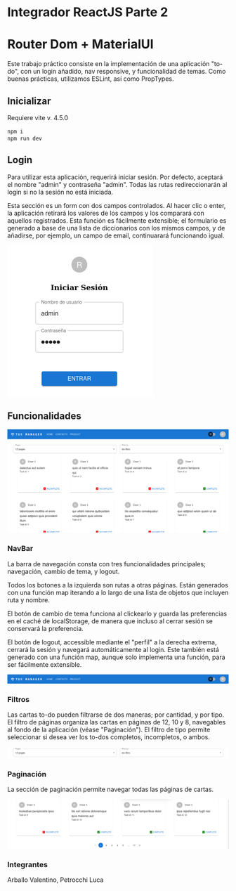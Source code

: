 # Integrador ReactJS Parte 2
# Router Dom + MaterialUI

Este trabajo práctico consiste en la implementación de una aplicación "to-do", con un login añadido, nav responsive, y funcionalidad de temas. Como buenas prácticas, utilizamos ESLint, así como PropTypes.

## Inicializar

Requiere vite v. 4.5.0

~~~
npm i
npm run dev
~~~

## Login

Para utilizar esta aplicación, requerirá iniciar sesión. Por defecto, aceptará el nombre "admin" y contraseña "admin". Todas las rutas redireccionarán al login si no la sesión no está iniciada.

Esta sección es un form con dos campos controlados. Al hacer clic o enter, la aplicación retirará los valores de los campos y los comparará con aquellos registrados. Esta función es fácilmente extensible; el formulario es generado a base de una lista de diccionarios con los mismos campos, y de añadirse, por ejemplo, un campo de email, continuarará funcionando igual. 

![login](./src/assets/login.png)

## Funcionalidades

![portada](./src/assets/portada.png)

### NavBar

La barra de navegación consta con tres funcionalidades principales; navegación, cambio de tema, y logout. 

Todos los botones a la izquierda son rutas a otras páginas. Están generados con una función map iterando a lo largo de una lista de objetos que incluyen ruta y nombre.

El botón de cambio de tema funciona al clickearlo y guarda las preferencias en el caché de localStorage, de manera que incluso al cerrar sesión se conservará la preferencia. 

El botón de logout, accessible mediante el "perfil" a la derecha extrema, cerrará la sesión y navegará automáticamente al login. Este también está generado con una función map, aunque solo implementa una función, para ser fácilmente extensible.

![login](./src/assets/nav.png)

### Filtros

Las cartas to-do pueden filtrarse de dos maneras; por cantidad, y por tipo. El filtro de páginas organiza las cartas en páginas de 12, 10 y 8, navegables al fondo de la aplicación (véase "Paginación"). El filtro de tipo permite seleccionar si desea ver los to-dos completos, incompletos, o ambos.

![login](./src/assets/filtros.png)

### Paginación

La sección de paginación permite navegar todas las páginas de cartas.

![login](./src/assets/pag.png)

### Integrantes

Arballo Valentino, Petrocchi Luca
